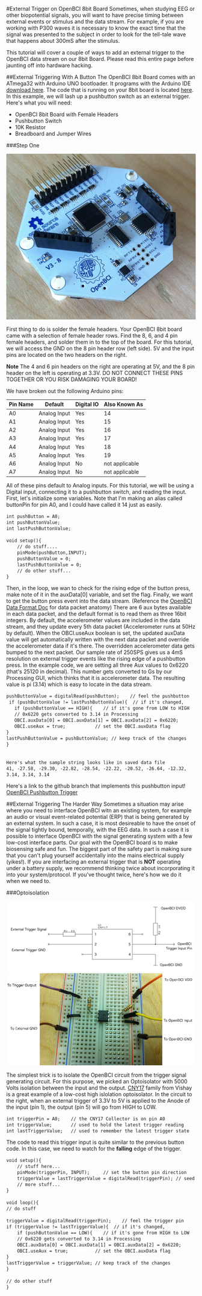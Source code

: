 #External Trigger on OpenBCI 8bit Board
Sometimes, when studying EEG or other biopotential signals, you will want to have precise timing between external events or stimulus and the data stream. For example, if you are working with P300 waves it is necessary to know the exact time that the signal was presented to the subject in order to look for the tell-tale wave that happens about 300mS after the stimulus. 

This tutorial will cover a couple of ways to add an external trigger to the OpenBCI data stream on our 8bit Board. Please read this entire page before jaunting off into hardware hacking.

##External Triggering With A Button
The OpenBCI 8bit Board comes with an ATmega32 with Arduino UNO bootloader. It programs with the Arduino IDE [download here](http://arduino.cc/en/Main/Software). The code that is running on your 8bit board is located [here](https://github.com/OpenBCI/OpenBCI_8bit). In this example, we will lash up a pushbutton switch as an external trigger. Here's what you will need:

* OpenBCI 8bit Board with Female Headers
* Pushbutton Switch
* 10K Resistor
* Breadboard and Jumper Wires

###Step One

![8bit Board with Headers](../assets/images/8bit_w_Headers.jpg)

First thing to do is solder the female headers. Your OpenBCI 8bit board came with a selection of female header rows. Find the 8, 6, and 4 pin female headers, and solder them in to the top of the board. For this tutorial, we will access the GND on the 8 pin header row (left side). 5V and the input pins are located on the two headers on the right.

**Note** The 4 and 6 pin headers on the right are operating at 5V, and the 8 pin header on the left is operating at 3.3V. DO NOT CONNECT THESE PINS TOGETHER OR YOU RISK DAMAGING YOUR BOARD! 

We have broken out the following Arduino pins:


| Pin Name | Default | Digital IO | Also Known As |
| ------- | ----- | ----- | ---- |
| A0 | Analog Input  | Yes | 14 |
| A1 | Analog Input  | Yes | 15 |
| A2 | Analog Input  | Yes | 16 |
| A3 | Analog Input  | Yes | 17 |
| A4 | Analog Input  | Yes | 18 |
| A5 | Analog Input  | Yes | 19 |
| A6 | Analog Input  | No | not applicable |
| A7 | Analog Input  | No | not applicable |

All of these pins default to Analog inputs. For this tutorial, we will be using a Digital input, connecting it to a pushbutton switch, and reading the input. First, let's initialize some variables. Note that I'm making an alias called buttonPin for pin A0, and I could have called it 14 just as easily.

	int pushButton = A0;
	int pushButtonValue;
	int lastPushButtonValue;
	
	void setup(){
		// do stuff....
		pinMode(pushButton,INPUT);
		pushButtonValue = 0; 
		lastPushButtonValue = 0;
		// do other stuff...
	}
		
Then, in the loop, we wan to check for the rising edge of the button press, make note of it in the auxData[0] variable, and set the flag. Finally, we want to get the button press event into the data stream. (Reference the [OpenBCI Data Format Doc](http://docs.openbci.com/Hardware/03-Cyton_Data_Format) for data packet anatomy) There are 6 aux bytes available in each data packet, and the default format is to read them as three 16bit integers. By default, the accelerometer values are included in the data stream, and they update every 5th data packet (Accelerometer runs at 50Hz by default). When the OBCI.useAux boolean is set, the updated auxData value will get automatically written with the next data packet and override the accelerometer data if it's there. The overridden accelerometer data gets bumped to the next packet. Our sample rate of 250SPS gives us a 4mS resolution on external trigger events like the rising edge of a pushbutton press. In the example code, we are setting all three Aux values to 0x6220 (that's 25120 in decimal). This number gets converted to Gs by our Processing GUI, which thinks that it is accelerometer data. The resulting value is pi (3.14) which is easy to locate in the data stream.

	pushButtonValue = digitalRead(pushButton);    // feel the pushbutton
     if (pushButtonValue != lastPushButtonValue){  // if it's changed,
       if (pushButtonValue == HIGH){    // if it's gone from LOW to HIGH
       // 0x6220 gets converted to 3.14 in Processing
       OBCI.auxData[0] = OBCI.auxData[1] = OBCI.auxData[2] = 0x6220;
       OBCI.useAux = true;	         // set the OBCI.auxData flag
	}
	lastPushButtonValue = pushButtonValue; // keep track of the changes
    }


	Here's what the sample string looks like in saved data file
	41, -27.58, -29.30, -22.82, -28.54, -22.22, -20.52, -26.64, -12.32, 3.14, 3.14, 3.14

Here's a link to the github branch that implements this pushbutton input!
[OpenBCI Pushbutton Trigger](https://github.com/OpenBCI/OpenBCI_8bit/tree/OpenBCI_8bit_PushButton)

##External Triggering The Harder Way
Sometimes a situation may arise where you need to interface OpenBCI witn an existing system, for example an audio or visual event-related potential (ERP) that is being generated by an external system. In such a case, it is most desireable to have the onset of the signal tightly bound, temporally, with the EEG data. In such a case it is possible to interface OpenBCI with the signal generating system with a few low-cost interface parts. 
Our goal with the OpenBCI board is to make biosensing safe and fun. The biggest part of the safety part is making sure that you can't plug yourself accidentally into the mains electrical supply (yikes!). If you are interfacing an external trigger that is **NOT** operating under a battery supply, we recommend thinking twice about incorporating it into your system/protocol. If you've thought twice, here's how we do it when we need to.

###Optoisolation


![Optoisolator Schematic](../assets/images/ExternalTriggerCNY17.jpg)
![Breadboard CNY17](../assets/images/CNY17_Breadboard.jpg)


The simplest trick is to isolate the OpenBCI circuit from the trigger signal generating circuit. For this purpose, we picked an Optoisolator with 5000 Volts isolation between the input and the output. [CNY17](http://www.mouser.ee/ProductDetail/Vishay-Semiconductors/CNY17F-2X006/?qs=sGAEpiMZZMteimceiIVCB7Uit3aMEvQQFLjPtOr%2f870%3d) family from Vishay is a great example of a low-cost high islolation optoisolator. In the circuit to the right, when an external trigger of 3.3V to 5V is applied to the Anode of the input (pin 1), the output (pin 5) will go from HIGH to LOW.


	int triggerPin = A0;	// the CNY17 Collector is on pin A0
	int triggerValue;		// used to hold the latest trigger reading
	int lastTriggerValue;	// used to remember the latest trigger state


The code to read this trigger input is quite similar to the previous button code. In this case, we need to watch for the **falling** edge of the trigger.


	void setup(){
		// stuff here...
		pinMode(triggerPin, INPUT);		// set the button pin direction
		triggerValue = lastTriggerValue = digitalRead(triggerPin); // seed
		// more stuff...	
	}
	
	void loop(){
	// do stuff
	
	triggerValue = digitalRead(triggerPin);    // feel the trigger pin
    if (triggerValue != lastTriggerValue){  // if it's changed,
    	if (pushButtonValue == LOW){    // if it's gone from HIGH to LOW
        // 0x6220 gets converted to 3.14 in Processing
        OBCI.auxData[0] = OBCI.auxData[1] = OBCI.auxData[2] = 0x6220;
        OBCI.useAux = true;	         // set the OBCI.auxData flag
	}
	lastTriggerValue = triggerValue; // keep track of the changes
    }
    
    // do other stuff
    }
